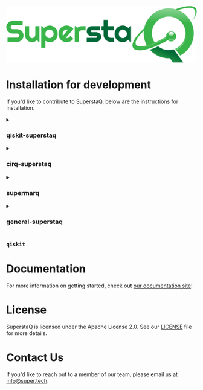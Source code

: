 <img src="./docs/source/_static/logos/SuperstaQ_SSa-R00a_Mil.png">

# Installation for development

If you'd like to contribute to SuperstaQ, below are the instructions for installation. 

<details>
<summary> <h3> qiskit-superstaq </h3> </summary>
  Test
</details>
<details>
<summary> <h3> cirq-superstaq </h3> </summary>
  Test
</details>
<details>
<summary> <h3> supermarq </h3> </summary>
  Test
</details>
<details>
<summary> <h3> general-superstaq </h3> </summary>
  Test
</details>

### `qiskit`

# Documentation 

For more information on getting started, check out [our documentation site](https://docs-superstaq.readthedocs.io/)!

# License
SuperstaQ is licensed under the Apache License 2.0. See our [LICENSE](https://github.com/SupertechLabs/superstaq-client/blob/main/LICENSE) file for more details.

# Contact Us
If you'd like to reach out to a member of our team, please email us at info@super.tech.
